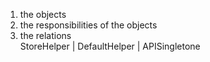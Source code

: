 1. the objects
2. the responsibilities of the objects
2. the relations  
StoreHelper | DefaultHelper | APISingletone
